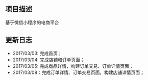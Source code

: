 ## 项目描述
基于微信小程序的电商平台

## 更新日志
- 2017/03/03: 完成首页；
- 2017/03/04: 完成店铺和订单页面；
- 2017/03/05: 完成商品详情，构建订单交易、订单详情页面；
- 2017/03/08：完成订单详情、订单交易页面，构建店铺详情页面；